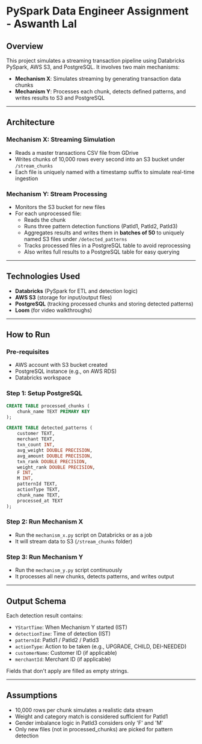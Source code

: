 # PySpark Data Engineer Assignment - Aswanth Lal

## Overview

This project simulates a streaming transaction pipeline using Databricks PySpark, AWS S3, and PostgreSQL. It involves two main mechanisms:

- **Mechanism X**: Simulates streaming by generating transaction data chunks
- **Mechanism Y**: Processes each chunk, detects defined patterns, and writes results to S3 and PostgreSQL

---

## Architecture

### Mechanism X: Streaming Simulation

- Reads a master transactions CSV file from GDrive
- Writes chunks of 10,000 rows every second into an S3 bucket under `/stream_chunks`
- Each file is uniquely named with a timestamp suffix to simulate real-time ingestion

### Mechanism Y: Stream Processing

- Monitors the S3 bucket for new files
- For each unprocessed file:
  - Reads the chunk
  - Runs three pattern detection functions (PatId1, PatId2, PatId3)
  - Aggregates results and writes them in **batches of 50** to uniquely named S3 files under `/detected_patterns`
  - Tracks processed files in a PostgreSQL table to avoid reprocessing
  - Also writes full results to a PostgreSQL table for easy querying

---

## Technologies Used

- **Databricks** (PySpark for ETL and detection logic)
- **AWS S3** (storage for input/output files)
- **PostgreSQL** (tracking processed chunks and storing detected patterns)
- **Loom** (for video walkthroughs)

---

## How to Run

### Pre-requisites

- AWS account with S3 bucket created
- PostgreSQL instance (e.g., on AWS RDS)
- Databricks workspace

### Step 1: Setup PostgreSQL

```sql
CREATE TABLE processed_chunks (
    chunk_name TEXT PRIMARY KEY
);

CREATE TABLE detected_patterns (
    customer TEXT,
    merchant TEXT,
    txn_count INT,
    avg_weight DOUBLE PRECISION,
    avg_amount DOUBLE PRECISION,
    txn_rank DOUBLE PRECISION,
    weight_rank DOUBLE PRECISION,
    F INT,
    M INT,
    patternId TEXT,
    actionType TEXT,
    chunk_name TEXT,
    processed_at TEXT
);
```

### Step 2: Run Mechanism X

- Run the `mechanism_x.py` script on Databricks or as a job
- It will stream data to S3 (`/stream_chunks` folder)

### Step 3: Run Mechanism Y

- Run the `mechanism_y.py` script continuously
- It processes all new chunks, detects patterns, and writes output

---

## Output Schema

Each detection result contains:

- `YStartTime`: When Mechanism Y started (IST)
- `detectionTime`: Time of detection (IST)
- `patternId`: PatId1 / PatId2 / PatId3
- `actionType`: Action to be taken (e.g., UPGRADE, CHILD, DEI-NEEDED)
- `customerName`: Customer ID (if applicable)
- `merchantId`: Merchant ID (if applicable)

Fields that don't apply are filled as empty strings.

---

## Assumptions

- 10,000 rows per chunk simulates a realistic data stream
- Weight and category match is considered sufficient for PatId1
- Gender imbalance logic in PatId3 considers only 'F' and 'M'
- Only new files (not in processed\_chunks) are picked for pattern detection


